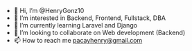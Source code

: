 - 👋 Hi, I’m @HenryGonz10
- 👀 I’m interested in Backend, Frontend, Fullstack, DBA
- 🌱 I’m currently learning Laravel and Django
- 💞️ I’m looking to collaborate on Web development (Backend)
- 📫 How to reach me pacayhenry@gmail.com

<!---
HenryGonz10/HenryGonz10 is a ✨ special ✨ repository because its `README.md` (this file) appears on your GitHub profile.
You can click the Preview link to take a look at your changes.
--->
